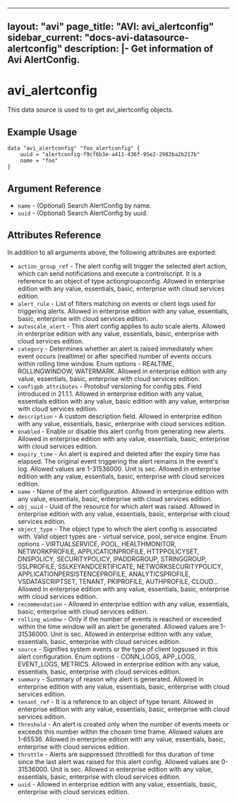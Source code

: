<!--
    Copyright 2021 VMware, Inc.
    SPDX-License-Identifier: Mozilla Public License 2.0
-->
---
layout: "avi"
page_title: "AVI: avi_alertconfig"
sidebar_current: "docs-avi-datasource-alertconfig"
description: |-
  Get information of Avi AlertConfig.
---

# avi_alertconfig

This data source is used to to get avi_alertconfig objects.

## Example Usage

```hcl
data "avi_alertconfig" "foo_alertconfig" {
    uuid = "alertconfig-f9cf6b3e-a411-436f-95e2-2982ba2b217b"
    name = "foo"
}
```

## Argument Reference

* `name` - (Optional) Search AlertConfig by name.
* `uuid` - (Optional) Search AlertConfig by uuid.

## Attributes Reference

In addition to all arguments above, the following attributes are exported:

* `action_group_ref` - The alert config will trigger the selected alert action, which can send notifications and execute a controlscript. It is a reference to an object of type actiongroupconfig. Allowed in enterprise edition with any value, essentials, basic, enterprise with cloud services edition.
* `alert_rule` - List of filters matching on events or client logs used for triggering alerts. Allowed in enterprise edition with any value, essentials, basic, enterprise with cloud services edition.
* `autoscale_alert` - This alert config applies to auto scale alerts. Allowed in enterprise edition with any value, essentials, basic, enterprise with cloud services edition.
* `category` - Determines whether an alert is raised immediately when event occurs (realtime) or after specified number of events occurs within rolling time window. Enum options - REALTIME, ROLLINGWINDOW, WATERMARK. Allowed in enterprise edition with any value, essentials, basic, enterprise with cloud services edition.
* `configpb_attributes` - Protobuf versioning for config pbs. Field introduced in 21.1.1. Allowed in enterprise edition with any value, essentials edition with any value, basic edition with any value, enterprise with cloud services edition.
* `description` - A custom description field. Allowed in enterprise edition with any value, essentials, basic, enterprise with cloud services edition.
* `enabled` - Enable or disable this alert config from generating new alerts. Allowed in enterprise edition with any value, essentials, basic, enterprise with cloud services edition.
* `expiry_time` - An alert is expired and deleted after the expiry time has elapsed. The original event triggering the alert remains in the event's log. Allowed values are 1-31536000. Unit is sec. Allowed in enterprise edition with any value, essentials, basic, enterprise with cloud services edition.
* `name` - Name of the alert configuration. Allowed in enterprise edition with any value, essentials, basic, enterprise with cloud services edition.
* `obj_uuid` - Uuid of the resource for which alert was raised. Allowed in enterprise edition with any value, essentials, basic, enterprise with cloud services edition.
* `object_type` - The object type to which the alert config is associated with. Valid object types are - virtual service, pool, service engine. Enum options - VIRTUALSERVICE, POOL, HEALTHMONITOR, NETWORKPROFILE, APPLICATIONPROFILE, HTTPPOLICYSET, DNSPOLICY, SECURITYPOLICY, IPADDRGROUP, STRINGGROUP, SSLPROFILE, SSLKEYANDCERTIFICATE, NETWORKSECURITYPOLICY, APPLICATIONPERSISTENCEPROFILE, ANALYTICSPROFILE, VSDATASCRIPTSET, TENANT, PKIPROFILE, AUTHPROFILE, CLOUD... Allowed in enterprise edition with any value, essentials, basic, enterprise with cloud services edition.
* `recommendation` - Allowed in enterprise edition with any value, essentials, basic, enterprise with cloud services edition.
* `rolling_window` - Only if the number of events is reached or exceeded within the time window will an alert be generated. Allowed values are 1-31536000. Unit is sec. Allowed in enterprise edition with any value, essentials, basic, enterprise with cloud services edition.
* `source` - Signifies system events or the type of client logsused in this alert configuration. Enum options - CONN_LOGS, APP_LOGS, EVENT_LOGS, METRICS. Allowed in enterprise edition with any value, essentials, basic, enterprise with cloud services edition.
* `summary` - Summary of reason why alert is generated. Allowed in enterprise edition with any value, essentials, basic, enterprise with cloud services edition.
* `tenant_ref` - It is a reference to an object of type tenant. Allowed in enterprise edition with any value, essentials, basic, enterprise with cloud services edition.
* `threshold` - An alert is created only when the number of events meets or exceeds this number within the chosen time frame. Allowed values are 1-65536. Allowed in enterprise edition with any value, essentials, basic, enterprise with cloud services edition.
* `throttle` - Alerts are suppressed (throttled) for this duration of time since the last alert was raised for this alert config. Allowed values are 0-31536000. Unit is sec. Allowed in enterprise edition with any value, essentials, basic, enterprise with cloud services edition.
* `uuid` - Allowed in enterprise edition with any value, essentials, basic, enterprise with cloud services edition.

